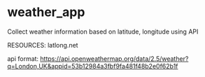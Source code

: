 # weather_app
Collect weather information based on latitude, longitude using API

RESOURCES: latlong.net

api format: https://api.openweathermap.org/data/2.5/weather?q=London,UK&appid=53b12984a3fbf9fa481f48b2e0f62b1f
